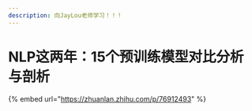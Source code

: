 ```yaml
---
description: 向JayLou老师学习！！！
---
```


# NLP这两年：15个预训练模型对比分析与剖析

{% embed url="https://zhuanlan.zhihu.com/p/76912493" %}



